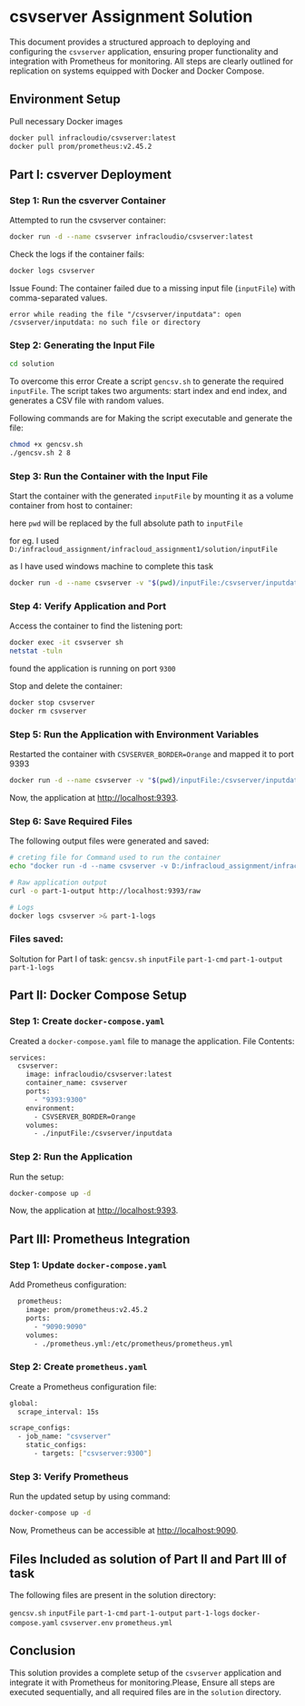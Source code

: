 # csvserver Assignment Solution

This document provides a structured approach to deploying and configuring the `csvserver` application, ensuring proper functionality and integration with Prometheus for monitoring. All steps are clearly outlined for replication on systems equipped with Docker and Docker Compose.

## Environment Setup
Pull necessary Docker images
```sh
docker pull infracloudio/csvserver:latest
docker pull prom/prometheus:v2.45.2
```

## Part I: csverver Deployment
### Step 1: Run the csverver Container
Attempted to run the csvserver container:
```sh
docker run -d --name csvserver infracloudio/csvserver:latest
```
Check the logs if the container fails:
```sh
docker logs csvserver
```
Issue Found:
The container failed due to a missing input file (```inputFile```) with comma-separated values.

```error while reading the file "/csvserver/inputdata": open /csvserver/inputdata: no such file or directory```

### Step 2: Generating the Input File

```sh
cd solution
```
To overcome this error Create a script ```gencsv.sh``` to generate the required ```inputFile```. The script takes two arguments: start index and end index, and generates a CSV file with random values.

Following commands are for Making the script executable and generate the file:
```sh
chmod +x gencsv.sh
./gencsv.sh 2 8
```

### Step 3: Run the Container with the Input File
Start the container with the generated ```inputFile``` by mounting it as a volume container from host to container:

here ```pwd``` will be replaced by the full absolute path to ```inputFile```

for eg. I used ```D:/infracloud_assignment/infracloud_assignment1/solution/inputFile```

as I have used windows machine to complete this task
```sh
docker run -d --name csvserver -v "$(pwd)/inputFile:/csvserver/inputdata" infracloudio/csvserver:latest
```

### Step 4: Verify Application and Port
Access the container to find the listening port:
```sh
docker exec -it csvserver sh  
netstat -tuln
```
found the application is running on port ```9300```

Stop and delete the container:
```sh
docker stop csvserver
docker rm csvserver
```

### Step 5: Run the Application with Environment Variables
Restarted the container with ```CSVSERVER_BORDER=Orange``` and mapped it to port 9393

```sh
docker run -d --name csvserver -v "$(pwd)/inputFile:/csvserver/inputdata" -e CSVSERVER_BORDER=Orange -p 9393:9300 infracloudio/csvserver:latest
```

Now, the application at [http://localhost:9393](http://localhost:9393).

### Step 6: Save Required Files
The following output files were generated and saved:
```bash
# creting file for Command used to run the container
echo "docker run -d --name csvserver -v D:/infracloud_assignment/infracloud_assignment1/solution/inputFile:/csvserver/inputdata -p 9393:9300 -e CSVSERVER_BORDER=Orange infracloudio/csvserver:latest" > part-1-cmd 

# Raw application output
curl -o part-1-output http://localhost:9393/raw

# Logs
docker logs csvserver >& part-1-logs
```

### Files saved:
Soltution for Part I of task:
```gencsv.sh```
```inputFile```
```part-1-cmd```
```part-1-output```
```part-1-logs```

## Part II: Docker Compose Setup

### Step 1: Create ```docker-compose.yaml```
Created a ```docker-compose.yaml``` file to manage the application.
File Contents:
```sh
services:
  csvserver:
    image: infracloudio/csvserver:latest
    container_name: csvserver
    ports:
      - "9393:9300"
    environment:
      - CSVSERVER_BORDER=Orange
    volumes:
      - ./inputFile:/csvserver/inputdata
```
### Step 2: Run the Application
Run the setup:
```sh
docker-compose up -d
```
Now, the application at [http://localhost:9393](http://localhost:9393).

## Part III: Prometheus Integration
### Step 1: Update ```docker-compose.yaml```
Add Prometheus configuration:

```sh
  prometheus:
    image: prom/prometheus:v2.45.2
    ports:
      - "9090:9090"
    volumes:
      - ./prometheus.yml:/etc/prometheus/prometheus.yml
```

### Step 2: Create ```prometheus.yaml```
Create a Prometheus configuration file:

```sh
global:
  scrape_interval: 15s

scrape_configs:
  - job_name: "csvserver"
    static_configs:
      - targets: ["csvserver:9300"]
```

### Step 3: Verify Prometheus
Run the updated setup by using command:
```sh
docker-compose up -d
```
Now, Prometheus can be accessible at [http://localhost:9090](http://localhost:9090).

## Files Included as solution of Part II and Part III of task
The following files are present in the solution directory:

```gencsv.sh```
```inputFile```
```part-1-cmd```
```part-1-output```
```part-1-logs```
```docker-compose.yaml```
```csvserver.env```
```prometheus.yml```

## Conclusion
This solution provides a complete setup of the ```csvserver``` application and integrate it with Prometheus for monitoring.Please, Ensure all steps are executed sequentially, and all required files are in the ```solution``` directory.
